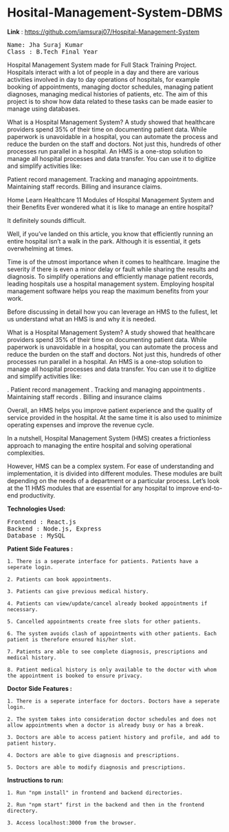 # Hosital-Management-System-DBMS
<b>Link</b> : https://github.com/iamsuraj07/Hospital-Management-System

<pre>
Name: Jha Suraj Kumar
Class : B.Tech Final Year 
</pre>

Hospital Management System made for Full Stack Training Project.<br>
Hospitals interact with a lot of people in a day and there are various activities involved in day to day operations of hospitals, for example booking of appointments, managing doctor schedules, managing patient diagnoses, managing medical histories of patients, etc. The aim of this project is to show how data related to these tasks can be made easier to manage using databases.

What is a Hospital Management System?
A study showed that healthcare providers spend 35% of their time on documenting patient data. While paperwork is unavoidable in a hospital, you can automate the process and reduce the burden on the staff and doctors. Not just this, hundreds of other processes run parallel in a hospital. An HMS is a one-stop solution to manage all hospital processes and data transfer. You can use it to digitize and simplify activities like: 

Patient record management. 
Tracking and managing appointments. 
Maintaining staff records. 
Billing and insurance claims. 

Home
Learn
Healthcare
11 Modules of Hospital Management System and their Benefits
Ever wondered what it is like to manage an entire hospital?  

It definitely sounds difficult.  

Well, if you’ve landed on this article, you know that efficiently running an entire hospital isn’t a walk in the park. Although it is essential, it gets overwhelming at times.  

Time is of the utmost importance when it comes to healthcare. Imagine the severity if there is even a minor delay or fault while sharing the results and diagnosis.  To simplify operations and efficiently manage patient records, leading hospitals use a hospital management system.  Employing hospital management software helps you reap the maximum benefits from your work.  

Before discussing in detail how you can leverage an HMS to the fullest, let us understand what an HMS is and why it is needed. 

What is a Hospital Management System?
A study showed that healthcare providers spend 35% of their time on documenting patient data. While paperwork is unavoidable in a hospital, you can automate the process and reduce the burden on the staff and doctors. Not just this, hundreds of other processes run parallel in a hospital. An HMS is a one-stop solution to manage all hospital processes and data transfer. You can use it to digitize and simplify activities like: 

. Patient record management 
. Tracking and managing appointments 
. Maintaining staff records 
. Billing and insurance claims 

Overall, an HMS helps you improve patient experience and the quality of service provided in the hospital.  At the same time it is also used to minimize operating expenses and improve the revenue cycle.  

In a nutshell, Hospital Management System (HMS) creates a frictionless approach to managing the entire hospital and solving operational complexities.  

However, HMS can be a complex system. For ease of understanding and implementation, it is divided into different modules. These modules are built depending on the needs of a department or a particular process. Let’s look at the 11 HMS modules that are essential for any hospital to improve end-to-end productivity.

<b>Technologies Used:</b>
<pre>
Frontend : React.js
Backend : Node.js, Express
Database : MySQL
</pre>


<b>Patient Side Features :</b>

    1. There is a seperate interface for patients. Patients have a seperate login.
    
    2. Patients can book appointments.
    
    3. Patients can give previous medical history.
    
    4. Patients can view/update/cancel already booked appointments if necessary.
    
    5. Cancelled appointments create free slots for other patients.
    
    6. The system avoids clash of appointments with other patients. Each patient is therefore ensured his/her slot.
    
    7. Patients are able to see complete diagnosis, prescriptions and medical history.
    
    8. Patient medical history is only available to the doctor with whom the appointment is booked to ensure privacy.

<b>Doctor Side Features :</b>

    1. There is a seperate interface for doctors. Doctors have a seperate login.

    2. The system takes into consideration doctor schedules and does not allow appointments when a doctor is already busy or has a break.
    
    3. Doctors are able to access patient history and profile, and add to patient history.
    
    4. Doctors are able to give diagnosis and prescriptions.
    
    5. Doctors are able to modify diagnosis and prescriptions.


<b>Instructions to run:</b>

    1. Run "npm install" in frontend and backend directories.
    
    2. Run "npm start" first in the backend and then in the frontend directory.
    
    3. Access localhost:3000 from the browser.
